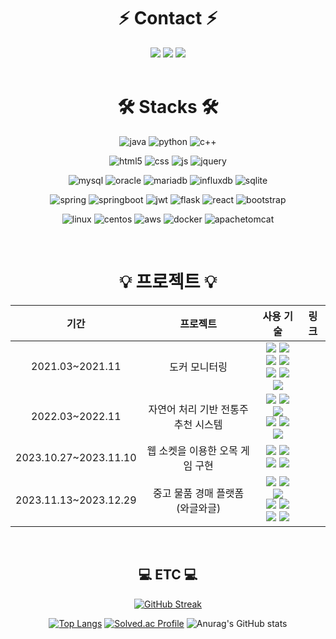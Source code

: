 
<div align=center>
  <h1>⚡ Contact ⚡</h1>
</div>

<div align=center>
  <a href="https://sodehdt-ldkt.tistory.com/"><img src="https://img.shields.io/badge/Tistory-000000?style=flat-square&logo=Tistory&logoColor=white"/></a>
  <a href=""><img src="https://img.shields.io/badge/Notion-000000?style=flat-square&logo=Notion&logoColor=white"/></a>
  <a href=""><img src="https://img.shields.io/badge/teayun357@gmail.com-EA4335?style=flat-square&logo=Gmail&logoColor=white"/></a>
</div>

<br>

<div align=center>
  <h1>🛠️ Stacks 🛠️</h2>
</div>

<div align=center>
  
  ![java](https://img.shields.io/badge/Java-ED8B00?style=for-the-badge&logo=openjdk&logoColor=white)
  ![python](https://img.shields.io/badge/Python-3776AB?style=for-the-badge&logo=python&logoColor=white)
  ![c++](https://img.shields.io/badge/C%2B%2B-00599C?style=for-the-badge&logo=c%2B%2B&logoColor=white)


  ![html5](https://img.shields.io/badge/HTML5-E34F26?style=for-the-badge&logo=html5&logoColor=white)
  ![css](https://img.shields.io/badge/css-1572B6?style=for-the-badge&logo=css3&logoColor=white)
  ![js](https://img.shields.io/badge/JavaScript-F7DF1E?style=for-the-badge&logo=javascript&logoColor=white)
  ![jquery](https://img.shields.io/badge/jQuery-0769AD?style=for-the-badge&logo=jquery&logoColor=white)
  <br>


  ![mysql](https://img.shields.io/badge/MySQL-00000F?style=for-the-badge&logo=mysql&logoColor=white)
  ![oracle](https://img.shields.io/badge/Oracle-F80000?style=for-the-badge&logo=oracle&logoColor=black)
  ![mariadb](https://img.shields.io/badge/MariaDB-003545?style=for-the-badge&logo=mariaDB&logoColor=white)
  ![influxdb](https://img.shields.io/badge/influxDB-22ADF6?style=for-the-badge&logo=InfluxDB&logoColor=white)
  ![sqlite](https://img.shields.io/badge/Netlify-00C7B7?style=for-the-badge&logo=netlify&logoColor=white)
  <br>

  ![spring](https://img.shields.io/badge/Spring-6DB33F?style=for-the-badge&logo=spring&logoColor=white)
  ![springboot](https://img.shields.io/badge/springboot-6DB33F?style=for-the-badge&logo=springboot&logoColor=white)
  ![jwt](https://img.shields.io/badge/json%20web%20tokens-323330?style=for-the-badge&logo=json-web-tokens&logoColor=pink)
  ![flask](https://img.shields.io/badge/flask-000000?style=for-the-badge&logo=flask&logoColor=white)
  ![react](https://img.shields.io/badge/React-20232A?style=for-the-badge&logo=react&logoColor=61DAFB)
  ![bootstrap](https://img.shields.io/badge/bootstrap-7952B3?style=for-the-badge&logo=bootstrap&logoColor=white)
  <br>
  
  ![linux](https://img.shields.io/badge/linux-FCC624?style=for-the-badge&logo=linux&logoColor=black)
  ![centos](https://img.shields.io/badge/centOS-0088CC?style=for-the-badge&logo=centos&logoColor=black)
  ![aws](https://img.shields.io/badge/amazonaws-232F3E?style=for-the-badge&logo=amazonaws&logoColor=white)
  ![docker](https://img.shields.io/badge/docker-2496ED?style=for-the-badge&logo=docker&logoColor=black)
  ![apachetomcat](https://img.shields.io/badge/apachetomcat-F8DC75?style=for-the-badge&logo=apachetomcat&logoColor=white)

  <br>

</div>

<div align=center>
<h1>💡 프로젝트 💡</h1>

|기간|프로젝트|사용 기술|링크|
|:---:|:---:|:---:|:---:|
|2021.03~2021.11|도커 모니터링| <img src="https://img.shields.io/badge/docker-2496ED?style=flat&logo=docker&logoColor=black"> <img src="https://img.shields.io/badge/centOS-0088CC?style=flat-square&logo=centos&logoColor=black"> <img src="https://img.shields.io/badge/flask-000000?style=flat-square&logo=flask&logoColor=white"> <img src="https://img.shields.io/badge/java-007396?style=flat-square&logo=java&logoColor=white"> <br> <img src="https://img.shields.io/badge/javascript-F7DF1E?style=flat-square&logo=javascript&logoColor=black"> <img src="https://img.shields.io/badge/influxDB-22ADF6?style=flat-square&logo=InfluxDB&logoColor=white"> <img src="https://img.shields.io/badge/chart.js-FF6384?style=flat-square&logo=chartdotjs&logoColor=white"> | |
|2022.03~2022.11|자연어 처리 기반 전통주 추천 시스템| <img src="https://img.shields.io/badge/Python-3776AB?style=flat-square&logo=python&logoColor=white"> <img src="https://img.shields.io/badge/react-61DAFB?style=flat-square&logo=react&logoColor=black"> <img src="https://img.shields.io/badge/JavaScript-F7DF1E?style=flat-square&logo=javascript&logoColor=black"> <br><img src="https://img.shields.io/badge/Netlify-00C7B7?style=flat-square&logo=netlify&logoColor=white"> <img src="https://img.shields.io/badge/amazon aws-232F3E?style=flat-square&logo=amazonaws&logoColor=white"> <br><img src="https://img.shields.io/badge/flask-000000?style=flat-square&logo=flask&logoColor=white"> | |
|2023.10.27~2023.11.10|웹 소켓을 이용한 오목 게임 구현|<img src="https://img.shields.io/badge/java-007396?style=flat-square&logo=java&logoColor=white">  <img src="https://img.shields.io/badge/html5-E34F26?style=flat-square&logo=html5&logoColor=white"> <img src="https://img.shields.io/badge/css-1572B6?style=flat-square&logo=css3&logoColor=white"> <img src="https://img.shields.io/badge/javascript-F7DF1E?style=flat-square&logo=javascript&logoColor=black"> | |
|2023.11.13~2023.12.29|중고 물품 경매 플랫폼(와글와글)| <img src="https://img.shields.io/badge/java-007396?style=flat-square&logo=java&logoColor=white">  <img src="https://img.shields.io/badge/Spring-6DB33F?style=flat-square&logo=spring&logoColor=white">  <img src="https://img.shields.io/badge/mysql-4479A1?style=flat-square&logo=mysql&logoColor=white">  <br> <img src="https://img.shields.io/badge/html5-E34F26?style=flat-square&logo=html5&logoColor=white"> <img src="https://img.shields.io/badge/css-1572B6?style=flat-square&logo=css3&logoColor=white"> <img src="https://img.shields.io/badge/javascript-F7DF1E?style=flat-square&logo=javascript&logoColor=black"> <img src="https://img.shields.io/badge/chart.js-FF6384?style=flat-square&logo=chartdotjs&logoColor=white">| |
<br>
</div>

<div align=center>
<h2>💻 ETC 💻</h2>
  
[![GitHub Streak](https://streak-stats.demolab.com?user=taeyeon357&theme=dracula&mode=weekly)](https://git.io/streak-stats)

[![Top Langs](https://github-readme-stats.vercel.app/api/top-langs/?username=taeyeon357)](https://github.com/anuraghazra/github-readme-stats)
[![Solved.ac Profile](http://mazassumnida.wtf/api/generate_badge?boj=taeyeon357)](https://solved.ac/taeyeon357)
![Anurag's GitHub stats](https://github-readme-stats.vercel.app/api?username=taeyeon357&hide=contribs,prs&show_icons=true&theme=graywhite)
</div>


